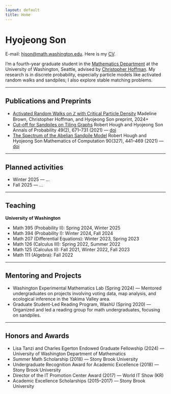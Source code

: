 ```yaml
---
layout: default
title: Home
---
```


<!-- Name (optional; Park’s site jumps straight to email/CV, so keep or remove) -->
# Hyojeong Son

<div class="intro">
  <p>E-mail: <a href="mailto:hjson@math.washington.edu">hjson@math.washington.edu</a>. Here is my
  <a href="{{ '/assets/files/Hyojeong_Son_CV.pdf' | relative_url }}" target="_blank" rel="noopener">CV</a>.</p>
</div>

I’m a fourth-year graduate student in the
<a href="https://math.washington.edu" target="_blank" rel="noopener">Mathematics Department</a> at the University of Washington, Seattle, advised by
<a href="https://sites.math.washington.edu/~hoffman/" target="_blank" rel="noopener">Christopher Hoffman</a>. My research is in discrete probability,
especially particle models like activated random walks and sandpiles; I also explore stable matching problems.

---

## Publications and Preprints

<ul class="pubs">
  <li>
    <span class="pub-title"><a href="https://arxiv.org/abs/2411.07609" target="_blank" rel="noopener">Activated Random Walks on ℤ with Critical Particle Density</a></span>
    <span class="pub-authors">Madeline Brown, Christopher Hoffman, and Hyojeong Son</span>
    <span class="pub-venue">preprint, 2024+</span>
  </li>
  <li>
    <span class="pub-title"><a href="https://arxiv.org/abs/1902.04174" target="_blank" rel="noopener">Cut-off for Sandpiles on Tiling Graphs</a></span>
    <span class="pub-authors">Robert Hough and Hyojeong Son</span>
    <span class="pub-venue">Annals of Probability 49(2), 671–731 (2021) — <a href="https://doi.org/10.1214/20-AOP1456" target="_blank" rel="noopener">doi</a></span>
  </li>
  <li>
    <span class="pub-title"><a href="https://arxiv.org/abs/1905.07015" target="_blank" rel="noopener">The Spectrum of the Abelian Sandpile Model</a></span>
    <span class="pub-authors">Robert Hough and Hyojeong Son</span>
    <span class="pub-venue">Mathematics of Computation 90(327), 441–469 (2021) — <a href="https://doi.org/10.1090/mcom/3563" target="_blank" rel="noopener">doi</a></span>
  </li>
</ul>

---

## Planned activities

<!-- Add newest first -->
- Winter 2025 — …
- Fall 2025 — …

---

## Teaching

**University of Washington**
<ul class="clean">
  <li>Math 395 (Probability II): Spring 2024, Winter 2025</li>
  <li>Math 394 (Probability I): Winter 2024, Fall 2024</li>
  <li>Math 207 (Differential Equations): Winter 2023, Spring 2023</li>
  <li>Math 126 (Calculus III): Spring 2022, Summer 2022</li>
  <li>Math 125 (Calculus II): Fall 2021, Winter 2022, Fall 2023</li>
  <li>Math 111 (Algebra): Fall 2022</li>
</ul>

---

## Mentoring and Projects

- Washington Experimental Mathematics Lab (Spring 2024) — Mentored undergraduates on projects involving voting data, map analysis, and ecological inference in the Yakima Valley area.  
- Graduate Student-Led Reading Program, WashU (Spring 2020) — Organized and led a reading group for math undergraduates, focusing on sandpiles.

---

## Honors and Awards

- Lisa Tanzi and Charles Egerton Endowed Graduate Fellowship (2024) — University of Washington Department of Mathematics  
- Summer Math Scholarship (2018) — Stony Brook University  
- Undergraduate Recognition Award for Academic Excellence (2018) — Stony Brook University  
- Director of the IT Promotion Center Award (2017) — World IT Show (KR)  
- Academic Excellence Scholarships (2015–2017) — Stony Brook University

